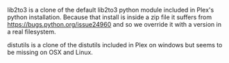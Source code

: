 lib2to3 is a clone of the default lib2to3 python module included in Plex's
python installation. Because that install is inside a zip file it suffers from
https://bugs.python.org/issue24960 and so we override it with a version in
a real filesystem.

distutils is a clone of the distutils included in Plex on windows but seems to
be missing on OSX and Linux.
